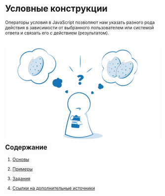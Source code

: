 # Условные конструкции

Операторы условия в JavaScript позволяют нам указать разного рода действия в зависимости от выбранного пользователем или системой ответа и связать его с действием \(результатом\).

## ![](/assets/condition.png)Содержание

1. [Основы](/js-basics/conditional-logic/basics.md)

2. [Примеры](/js-basics/conditional-logic/examples.md)

3. [Задания](/js-basics/conditional-logic/test-yourself.md)

4. [Ссылки на дополнительные источники](/js-basics/conditional-logic/references.md)



